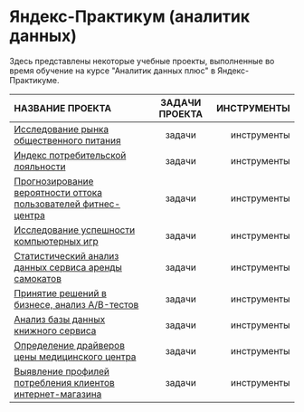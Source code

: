 # Яндекс-Практикум (аналитик данных)
Здесь представлены некоторые учебные проекты, выполненные во время обучение на курсе "Аналитик данных плюс" в Яндекс-Практикуме.

[1]: [https://github.com/kamisei/yandex-practicum_DA-plus/tree/main/%D0%B0%D0%BD%D0%B0%D0%BB%D0%B8%D0%B7%20%D0%B1%D0%B0%D0%B7%D1%8B%20%D0%B4%D0%B0%D0%BD%D0%BD%D1%8B%D1%85%20%D0%BA%D0%BD%D0%B8%D0%B6%D0%BD%D0%BE%D0%B3%D0%BE%20%D1%81%D0%B5%D1%80%D0%B2%D0%B8%D1%81%D0%B0] "Исследование рынка общественного питания для открытия нового заведения"
[2]: [http://example.com/](https://github.com/kamisei/yandex-practicum_DA-plus/tree/main/%D0%B8%D0%BD%D0%B4%D0%B5%D0%BA%D1%81%20%D0%BF%D0%BE%D1%82%D1%80%D0%B5%D0%B1%D0%B8%D1%82%D0%B5%D0%BB%D1%8C%D1%81%D0%BA%D0%BE%D0%B9%20%D0%BB%D0%BE%D1%8F%D0%BB%D1%8C%D0%BD%D0%BE%D1%81%D1%82%D0%B8) "Индекс потребительской лояльности клиентов телекоммуникационной компании"
[3]: [http://example.com/](https://github.com/kamisei/yandex-practicum_DA-plus/tree/main/%D0%B8%D1%81%D1%81%D0%BB%D0%B5%D0%B4%D0%BE%D0%B2%D0%B0%D0%BD%D0%B8%D0%B5%20%D0%B2%D0%B5%D1%80%D0%BE%D1%8F%D1%82%D0%BD%D0%BE%D1%81%D1%82%D0%B8%20%D0%BE%D1%82%D1%82%D0%BE%D0%BA%D0%B0%20%D0%BA%D0%BB%D0%B8%D0%B5%D0%BD%D1%82%D0%BE%D0%B2) "Прогнозирование вероятности оттока пользователей фитнес-центра"
[4]: [http://example.com/](https://github.com/kamisei/yandex-practicum_DA-plus/tree/main/%D0%B8%D1%81%D1%81%D0%BB%D0%B5%D0%B4%D0%BE%D0%B2%D0%B0%D0%BD%D0%B8%D0%B5%20%D1%83%D1%81%D0%BF%D0%B5%D1%88%D0%BD%D0%BE%D1%81%D1%82%D0%B8%20%D0%BA%D0%BE%D0%BC%D0%BF%D1%8C%D1%8E%D1%82%D0%B5%D1%80%D0%BD%D1%8B%D1%85%20%D0%B8%D0%B3%D1%80) "Исследование успешности компьютерных игр"
[5]: [http://example.com/](https://github.com/kamisei/yandex-practicum_DA-plus/tree/main/%D1%81%D1%82%D0%B0%D1%82%D0%B8%D1%81%D1%82%D0%B8%D1%87%D0%B5%D1%81%D0%BA%D0%B8%D0%B9%20%D0%B0%D0%BD%D0%B0%D0%BB%D0%B8%D0%B7%20%D0%B4%D0%B0%D0%BD%D0%BD%D1%8B%D1%85) "Статистический анализ данных сервиса аренды самокатов"
[6]: [http://example.com/](https://github.com/kamisei/yandex-practicum_DA-plus/tree/main/%D0%BF%D1%80%D0%B8%D0%BD%D1%8F%D1%82%D0%B8%D0%B5%20%D1%80%D0%B5%D1%88%D0%B5%D0%BD%D0%B8%D0%B9%20%D0%B2%20%D0%B1%D0%B8%D0%B7%D0%BD%D0%B5%D1%81%D0%B5) "Принятие решений в бизнесе, анализ A/B-тестов"
[7]: [http://example.com/](https://github.com/kamisei/yandex-practicum_DA-plus/tree/main/%D0%B0%D0%BD%D0%B0%D0%BB%D0%B8%D0%B7%20%D0%B1%D0%B0%D0%B7%D1%8B%20%D0%B4%D0%B0%D0%BD%D0%BD%D1%8B%D1%85%20%D0%BA%D0%BD%D0%B8%D0%B6%D0%BD%D0%BE%D0%B3%D0%BE%20%D1%81%D0%B5%D1%80%D0%B2%D0%B8%D1%81%D0%B0) "Анализ базы данных книжного сервиса"
[8]: [http://example.com/](https://github.com/kamisei/yandex-practicum_DA-plus/tree/main/%D0%BE%D0%BF%D1%80%D0%B5%D0%B4%D0%B5%D0%BB%D0%B5%D0%BD%D0%B8%D0%B5%20%D0%B4%D1%80%D0%B0%D0%B9%D0%B2%D0%B5%D1%80%D0%BE%D0%B2%20%D0%B8%D0%B7%D0%BC%D0%B5%D0%BD%D0%B5%D0%BD%D0%B8%D1%8F%20%D1%86%D0%B5%D0%BD%D1%8B%20%D0%BB%D0%B5%D1%87%D0%B5%D0%BD%D0%B8%D1%8F) "Определение драйверов цены медицинского центра"
[9]: [http://example.com/](https://github.com/kamisei/yandex-practicum_DA-plus/tree/main/%D0%B2%D1%8B%D1%8F%D0%B2%D0%BB%D0%B5%D0%BD%D0%B8%D0%B5%20%D0%BF%D1%80%D0%BE%D1%84%D0%B8%D0%BB%D0%B5%D0%B9%20%D0%BF%D0%BE%D1%82%D1%80%D0%B5%D0%B1%D0%BB%D0%B5%D0%BD%D0%B8%D1%8F) "Выявление профилей потребления клиентов интернет-магазина"

| НАЗВАНИЕ ПРОЕКТА     | ЗАДАЧИ ПРОЕКТА     | ИНСТРУМЕНТЫ     |
|:------------- |:---------------:| -------------:|
| [Исследование рынка общественного питания][1]     | задачи | инструменты |
| [Индекс потребительской лояльности][2]      | задачи | инструменты |
| [Прогнозирование вероятности оттока пользователей фитнес-центра][3]      | задачи | инструменты |
| [Исследование успешности компьютерных игр][4]      | задачи | инструменты |
| [Статистический анализ данных сервиса аренды самокатов][5]      | задачи | инструменты |
| [Принятие решений в бизнесе, анализ A/B-тестов][6]      | задачи | инструменты |
| [Анализ базы данных книжного сервиса][7]      | задачи | инструменты |
| [Определение драйверов цены медицинского центра][8]      | задачи | инструменты |
| [Выявление профилей потребления клиентов интернет-магазина][9]      | задачи | инструменты |
